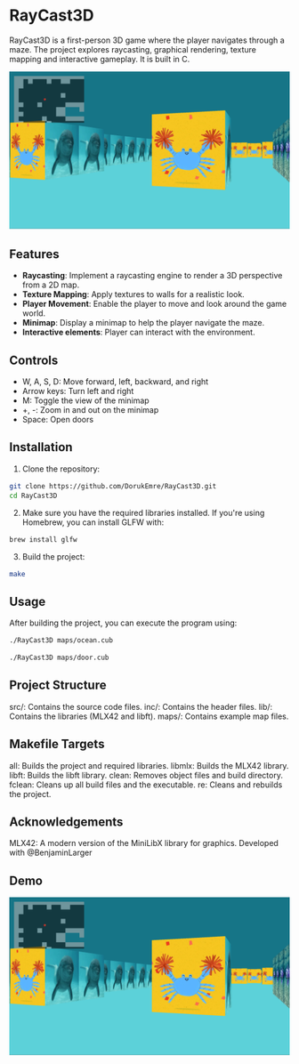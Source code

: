 # RayCast3D

RayCast3D is a first-person 3D game where the player navigates through a maze.
The project explores raycasting, graphical rendering, texture mapping and interactive gameplay. It is built in C.

![Screenshot of RayCast3D](RayCast3D_screenshot.png)

## Features

- **Raycasting**: Implement a raycasting engine to render a 3D perspective from a 2D map.
- **Texture Mapping**: Apply textures to walls for a realistic look.
- **Player Movement**: Enable the player to move and look around the game world.
- **Minimap**: Display a minimap to help the player navigate the maze.
- **Interactive elements**: Player can interact with the environment.


## Controls

  - W, A, S, D: Move forward, left, backward, and right
  - Arrow keys: Turn left and right
  - M: Toggle the view of the minimap
  - +, -: Zoom in and out on the minimap
  - Space: Open doors

## Installation

1. Clone the repository:
  ```sh
  git clone https://github.com/DorukEmre/RayCast3D.git
  cd RayCast3D
  ```

2. Make sure you have the required libraries installed. If you're using Homebrew, you can install GLFW with:
  ```sh
  brew install glfw
  ```

3. Build the project:
  ```sh
  make
  ```

## Usage

After building the project, you can execute the program using:
  ```sh
  ./RayCast3D maps/ocean.cub
  ```
  ```sh
  ./RayCast3D maps/door.cub
  ```

## Project Structure

  src/: Contains the source code files.
  inc/: Contains the header files.
  lib/: Contains the libraries (MLX42 and libft).
  maps/: Contains example map files.

## Makefile Targets

  all: Builds the project and required libraries.
  libmlx: Builds the MLX42 library.
  libft: Builds the libft library.
  clean: Removes object files and build directory.
  fclean: Cleans up all build files and the executable.
  re: Cleans and rebuilds the project.


## Acknowledgements

  MLX42: A modern version of the MiniLibX library for graphics.
  Developed with @BenjaminLarger


## Demo

[![Download Video](RayCast3D_screenshot.png)](RayCast3D_720p.mp4)
